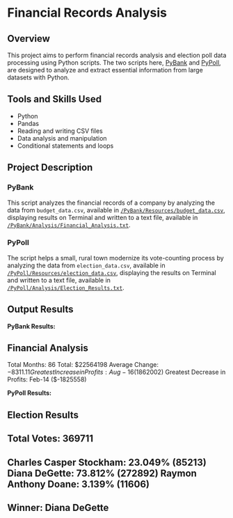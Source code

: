 # Financial Records Analysis

## Overview

This project aims to perform financial records analysis and election poll data processing using Python scripts. The two scripts here, [PyBank](https://github.com/robert-z-lehr/Financial-Records-Analysis/tree/main/PyBank/main.py) and [PyPoll](https://github.com/robert-z-lehr/Financial-Records-Analysis/blob/main/PyPoll/main.py), are designed to analyze and extract essential information from large datasets with Python.

## Tools and Skills Used

- Python
- Pandas
- Reading and writing CSV files
- Data analysis and manipulation
- Conditional statements and loops

## Project Description

### PyBank

This script analyzes the financial records of a company by analyzing the data from `budget_data.csv`, available in [`/PyBank/Resources/budget_data.csv`](https://github.com/robert-z-lehr/Financial-Records-Analysis/blob/main/PyBank/Resources/budget_data.csv), displaying results on Terminal and written to a text file, available in [`/PyBank/Analysis/Financial_Analysis.txt`](https://github.com/robert-z-lehr/Financial-Records-Analysis/blob/main/PyBank/Analysis/Financial_Analysis.txt).

### PyPoll

The script helps a small, rural town modernize its vote-counting process by analyzing the data from `election_data.csv`, available in [`/PyPoll/Resources/election_data.csv`](https://raw.githubusercontent.com/robert-z-lehr/Financial-Records-Analysis/main/PyPoll/Resources/election_data.csv), displaying the results on Terminal and written to a text file, available in [`/PyPoll/Analysis/Election_Results.txt`](https://github.com/robert-z-lehr/Financial-Records-Analysis/blob/main/PyPoll/Analysis/Election_Results.txt).

## Output Results

**PyBank Results:**

Financial Analysis
----------------------------
Total Months: 86
Total: $22564198
Average Change: $-8311.11
Greatest Increase in Profits: Aug-16 ($1862002)
Greatest Decrease in Profits: Feb-14 ($-1825558)

**PyPoll Results:**

Election Results
-------------------------
Total Votes: 369711
-------------------------
Charles Casper Stockham: 23.049% (85213)
Diana DeGette: 73.812% (272892)
Raymon Anthony Doane: 3.139% (11606)
-------------------------
Winner: Diana DeGette
-------------------------
